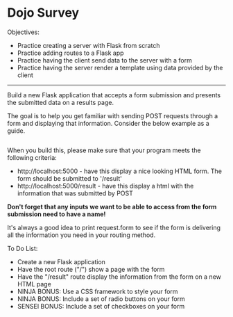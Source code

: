 <h1>Dojo Survey</h1>

<p>Objectives:</p>
<ul>
    <li>Practice creating a server with Flask from scratch</li>
    <li>Practice adding routes to a Flask app</li>
    <li>Practice having the client send data to the server with a form</li>
    <li>Practice having the server render a template using data provided by the client</li>
</ul>

<hr>

<p>Build a new Flask application that accepts a form submission and presents the submitted data on a results page.</p>

<p>The goal is to help you get familiar with sending POST requests through a form and displaying that information. Consider the below example as a guide.</p>

<img src=""/>

<p>When you build this, please make sure that your program meets the following criteria:</p>

<ul>
    <li>http://localhost:5000 - have this display a nice looking HTML form.  The form should be submitted to '/result'</li>
    <li>http://localhost:5000/result - have this display a html with the information that was submitted by POST</li>
</ul>

<p><strong>Don't forget that any inputs we want to be able to access from the form submission need to have a name!</strong></p>

<p>It's always a good idea to print request.form to see if the form is delivering all the information you need in your routing method.</p>


<p>To Do List:</p>
<ul>
    <li>Create a new Flask application</li>
    <li>Have the root route ("/") show a page with the form</li>
    <li>Have the "/result" route display the information from the form on a new HTML page</li>
    <li>NINJA BONUS: Use a CSS framework to style your form</li>
    <li>NINJA BONUS: Include a set of radio buttons on your form</li>
    <li>SENSEI BONUS: Include a set of checkboxes on your form</li>
</ul>


